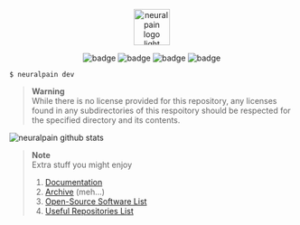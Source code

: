 <p align="center">
  <picture>
    <source srcset="https://user-images.githubusercontent.com/77242216/209022740-0a7c7217-b247-4d6d-98ed-c4aa7ce45701.svg" media="(prefers-color-scheme: dark)" height="64px" alt="neuralpain logo dark">
    <img src="https://user-images.githubusercontent.com/77242216/209022557-dd9ebe9c-1be1-4d7d-a683-c8591a179600.svg" height="64px" alt="neuralpain logo light">
  </picture><br>
</p>

<p align="center">
  <img src="https://img.shields.io/badge/GitHub-100000?style=for-the-badge&logo=github&logoColor=white" alt="badge">
  <img src="https://img.shields.io/badge/Windows-0078D6?style=for-the-badge&logo=windows&logoColor=white" alt="badge">
  <img src="https://img.shields.io/badge/mac%20os-000000?style=for-the-badge&logo=apple&logoColor=white" alt="badge">
  <img src="https://img.shields.io/badge/Linux-FCC624?style=for-the-badge&logo=linux&logoColor=black" alt="badge"><br>
</p>

```
$ neuralpain dev
```

> **Warning**  
> While there is no license provided for this repository, any licenses found in any subdirectories of this respoitory should be respected for the specified directory and its contents.

![neuralpain github stats](https://github-readme-activity-graph.vercel.app/graph?username=neuralpain&theme=github-compact)

<!-- <p align="center">
  <img src="https://github-readme-stats.vercel.app/api?username=neuralpain&show_icons=true&theme=dark&include_all_commits=true" alt="neuralpain github stats">
</p> -->

> **Note**  
> Extra stuff you might enjoy
> 1. [Documentation](docs)
> 2. [Archive](archive) (meh...)
> 3. [Open-Source Software List](docs/OpenSourceSoftwareList.md)
> 4. [Useful Repositories List](docs/UsefulRepositories.md)
